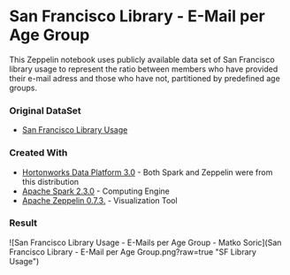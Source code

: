 
San Francisco Library - E-Mail per Age Group
===================================================


This Zeppelin notebook uses publicly available data set of San Francisco library usage to represent the ratio between members who have provided their e-mail adress and those who have not, partitioned by predefined age groups.



### Original DataSet


* [San Francisco Library Usage](https://data.sfgov.org/Culture-and-Recreation/Library-Usage/qzz6-2jup)


### Created With

* [Hortonworks Data Platform 3.0](https://hortonworks.com/products/data-platforms/hdp/) - Both Spark and Zeppelin were from this distribution
* [Apache Spark 2.3.0](http://spark.apache.org/) - Computing Engine
* [Apache Zeppelin 0.7.3.](https://zeppelin.apache.org/) - Visualization Tool

### Result

![San Francisco Library Usage - E-Mails per Age Group - Matko Soric](San Francisco Library - E-Mail per Age Group.png?raw=true "SF Library Usage")

